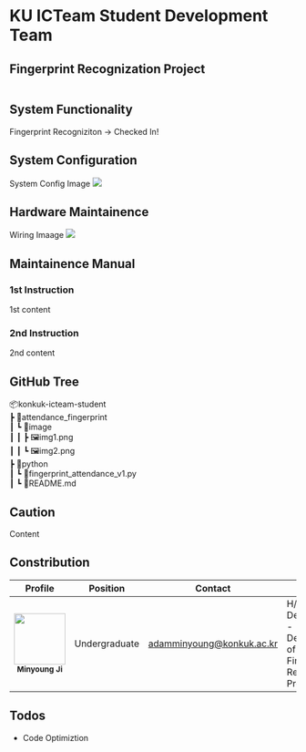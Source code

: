 # KU ICTeam Student Development Team

## Fingerprint Recognization Project

</div>
<div align="center"><img src="https://github.com/ESWContest-A2B2/2023ESWContest_free_1017/assets/141810581/61a8f374-50a8-4c9d-9653-3fa86bc17cac" alt=""/></div>

## System Functionality

Fingerprint Recogniziton -> Checked In!

## System Configuration

System Config Image
![](./imgs/system_config.png)

## Hardware Maintainence

Wiring Imaage
![](./imgs/hardware_diagram.png)

## Maintainence Manual

### 1st Instruction
1st content

### 2nd Instruction
2nd content

## GitHub Tree

📦konkuk-icteam-student <br/>
 ┣ 📂attendance_fingerprint <br/>
 ┃ ┗ 📂image <br/>
 ┃ ┃ ┣ 🖼️img1.png <br/>
 ┃ ┃ ┗ 🖼️img2.png <br/>
 ┣ 📂python <br/>
 ┃ ┗ 📜fingerprint_attendance_v1.py <br/>
 ┃ ┗ 📜README.md

## Caution
Content

## Constribution
| Profile | Position | Contact | Role |
| ------- | -------- |---- | ---- |
| <div align="center"><img src="https://github.com/ESWContest-A2B2/2023ESWContest/assets/141810581/dd8736d0-a3ea-4dae-8b10-202b5c2a2855" width="90px;" alt=""/><br/><sub><b>Minyoung Ji</b><sub></a></div> | <div align="center">Undergraduate<br/> | <div align="center">adamminyoung@konkuk.ac.kr | H/W Development - Development of Fingerprint Recognition Program |

## Todos
- Code Optimiztion
